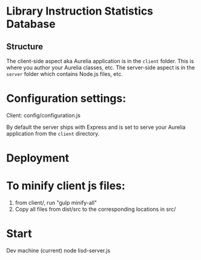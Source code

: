 # Library Instruction Statistics Database

## Structure
The client-side aspect aka Aurelia application is in the ``client`` folder. This is where you author your Aurelia classes, etc. The server-side aspect is in the ``server`` folder which contains Node.js files, etc. 

# Configuration settings:
Client: config/configuration.js

By default the server ships with Express and is set to serve your Aurelia application from the ``client`` directory.

# Deployment
# To minify client js files:
1. from client/, run "gulp minify-all"
2. Copy all files from dist/src to the corresponding locations in src/

# Start
Dev machine (current) node lisd-server.js

